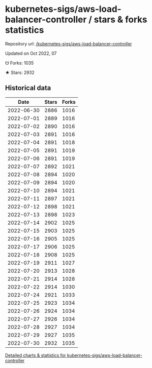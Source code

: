# kubernetes-sigs/aws-load-balancer-controller / stars & forks statistics

Repository url: [/kubernetes-sigs/aws-load-balancer-controller](https://github.com/kubernetes-sigs/aws-load-balancer-controller)

Updated on Oct 2022, 07

☋ Forks: 1035

★ Stars: 2932

## Historical data
| Date | Stars | Forks |
|------|-------|-------|
| 2022-06-30 | 2886 | 1016 | 
| 2022-07-01 | 2889 | 1016 | 
| 2022-07-02 | 2890 | 1016 | 
| 2022-07-03 | 2891 | 1016 | 
| 2022-07-04 | 2891 | 1018 | 
| 2022-07-05 | 2891 | 1019 | 
| 2022-07-06 | 2891 | 1019 | 
| 2022-07-07 | 2892 | 1021 | 
| 2022-07-08 | 2894 | 1020 | 
| 2022-07-09 | 2894 | 1020 | 
| 2022-07-10 | 2894 | 1021 | 
| 2022-07-11 | 2897 | 1021 | 
| 2022-07-12 | 2898 | 1021 | 
| 2022-07-13 | 2898 | 1023 | 
| 2022-07-14 | 2902 | 1025 | 
| 2022-07-15 | 2903 | 1025 | 
| 2022-07-16 | 2905 | 1025 | 
| 2022-07-17 | 2906 | 1025 | 
| 2022-07-18 | 2908 | 1025 | 
| 2022-07-19 | 2911 | 1027 | 
| 2022-07-20 | 2913 | 1028 | 
| 2022-07-21 | 2914 | 1028 | 
| 2022-07-22 | 2914 | 1030 | 
| 2022-07-24 | 2921 | 1033 | 
| 2022-07-25 | 2923 | 1034 | 
| 2022-07-26 | 2924 | 1034 | 
| 2022-07-27 | 2926 | 1034 | 
| 2022-07-28 | 2927 | 1034 | 
| 2022-07-29 | 2927 | 1035 | 
| 2022-07-30 | 2932 | 1035 | 


[Detailed charts & statistics for kubernetes-sigs/aws-load-balancer-controller](https://reviewgithub.com/rep/kubernetes-sigs/aws-load-balancer-controller)
